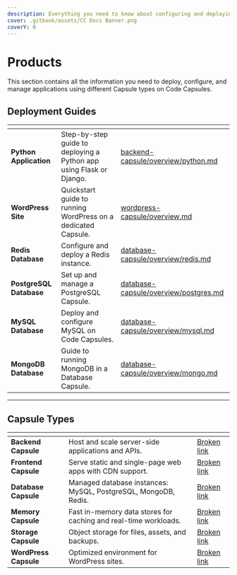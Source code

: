 ```yaml
---
description: Everything you need to know about configuring and deploying apps with Code Capsules.
cover: .gitbook/assets/CC Docs Banner.png
coverY: 0
---
```


# Products

This section contains all the information you need to deploy, configure, and manage applications using different Capsule types on Code Capsules.

## Deployment Guides

<table data-card-size="large" data-view="cards"><thead><tr><th></th><th></th><th data-hidden data-card-target data-type="content-ref"></th></tr></thead><tbody>
<tr>
  <td><strong>Python Application</strong></td>
  <td>Step-by-step guide to deploying a Python app using Flask or Django.</td>
  <td><a href="backend-capsule/overview/python.md">backend-capsule/overview/python.md</a></td>
</tr>
<tr>
  <td><strong>WordPress Site</strong></td>
  <td>Quickstart guide to running WordPress on a dedicated Capsule.</td>
  <td><a href="wordpress-capsule/overview.md">wordpress-capsule/overview.md</a></td>
</tr>
<tr>
  <td><strong>Redis Database</strong></td>
  <td>Configure and deploy a Redis instance.</td>
  <td><a href="database-capsule/overview/redis.md">database-capsule/overview/redis.md</a></td>
</tr>
<tr>
  <td><strong>PostgreSQL Database</strong></td>
  <td>Set up and manage a PostgreSQL Capsule.</td>
  <td><a href="database-capsule/overview/postgres.md">database-capsule/overview/postgres.md</a></td>
</tr>
<tr>
  <td><strong>MySQL Database</strong></td>
  <td>Deploy and configure MySQL on Code Capsules.</td>
  <td><a href="database-capsule/overview/mysql.md">database-capsule/overview/mysql.md</a></td>
</tr>
<tr>
  <td><strong>MongoDB Database</strong></td>
  <td>Guide to running MongoDB in a Database Capsule.</td>
  <td><a href="database-capsule/overview/mongo.md">database-capsule/overview/mongo.md</a></td>
</tr>
</tbody></table>

***

## Capsule Types

<table data-card-size="large" data-view="cards"><thead><tr><th></th><th></th><th data-hidden data-card-target data-type="content-ref"></th></tr></thead><tbody><tr><td><strong>Backend Capsule</strong></td><td>Host and scale server-side applications and APIs.</td><td><a href="broken-reference">Broken link</a></td></tr><tr><td><strong>Frontend Capsule</strong></td><td>Serve static and single-page web apps with CDN support.</td><td><a href="broken-reference">Broken link</a></td></tr><tr><td><strong>Database Capsule</strong></td><td>Managed database instances: MySQL, PostgreSQL, MongoDB, Redis.</td><td><a href="broken-reference">Broken link</a></td></tr><tr><td><strong>Memory Capsule</strong></td><td>Fast in-memory data stores for caching and real-time workloads.</td><td><a href="broken-reference">Broken link</a></td></tr><tr><td><strong>Storage Capsule</strong></td><td>Object storage for files, assets, and backups.</td><td><a href="broken-reference">Broken link</a></td></tr><tr><td><strong>WordPress Capsule</strong></td><td>Optimized environment for WordPress sites.</td><td><a href="broken-reference">Broken link</a></td></tr></tbody></table>
